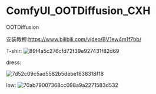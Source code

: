 # ComfyUI_OOTDiffusion_CXH
OOTDiffusion

安装教程:https://www.bilibili.com/video/BV1ew4m1f7bb/

T-shir:
![89f4a5c276cfd72f39e927431f82d69](https://github.com/StartHua/ComfyUI_OOTDiffusion_CXH/assets/22284244/34b67ac4-4e13-469d-a197-9f5a7c4d9394)

dress:

![7d52c09c5ad5582b5debe1638318f18](https://github.com/StartHua/ComfyUI_OOTDiffusion_CXH/assets/22284244/49bcae56-bfbf-4b44-bafb-203b2a0f1918)

low:
![70ab79007368cc098a9a2271583d532](https://github.com/StartHua/ComfyUI_OOTDiffusion_CXH/assets/22284244/e6d54a05-0ac0-4516-8fdc-fdae19ac71e2)


